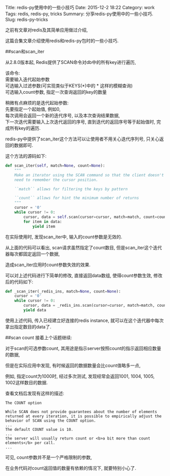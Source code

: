 Title: redis-py使用中的一些小技巧
Date: 2015-12-2 18:22
Category: work
Tags: redis, redis-py, tricks
Summary: 分享redis-py使用中的一些小技巧.
Slug: redis-py-tricks


之前有文章对redis及其简单应用做过介绍, 

这篇合集文章介绍使用redis和redis-py包时的一些小技巧.

##scan和scan_iter

从2.8.0版本起, Redis提供了SCAN命令对db中的所有key进行遍历, 

该命令:  
需要输入迭代起始参数  
可选输入过滤参数(可实现类似于KEYS(*)中的 * 这样的模糊查询)  
可选输入count参数, 指定一次查询返回的key的数量

稍微有点麻烦的是迭代起始参数:  
先要指定一个起始值, 例如0,  
每次调用会返回一个新的迭代序号, 以及本次查询结果数据,  
下一次迭代需要输入上次迭代返回的序号, 直到迭代的返回序号等于起始值时, 完成所有key的遍历.

redis-py中提供了scan_iter这个方法可以让使用者不用关心迭代序列号, 只关心返回的数据即可.

这个方法的源码如下:
````python
def scan_iter(self, match=None, count=None):
    """
    Make an iterator using the SCAN command so that the client doesn't
    need to remember the cursor position.

    ``match`` allows for filtering the keys by pattern

    ``count`` allows for hint the minimum number of returns
    """
    cursor = '0'
    while cursor != 0:
        cursor, data = self.scan(cursor=cursor, match=match, count=count)
        for item in data:
            yield item
````

在实际使用时, 发现scan_iter中, 输入的count参数是无效的.

从上面的代码可以看出, scan请求虽然指定了count数目, 但是scan_iter这个迭代器每次都固定返回一个数据, 

造成scan_iter应用时count参数失效的效果.

可以对上述代码进行下简单的修改, 直接返回data数组, 使得count参数生效, 修改后的代码如下:
````python
def _scan_iter(_redis_ins, match=None, count=None):
    cursor = '0'
    while cursor != 0:
        cursor, data = _redis_ins.scan(cursor=cursor, match=match, count=count)
        yield data
````

使用上述代码, 传入已经建立好连接的redis instance, 就可以在这个迭代器中每次拿出指定数目的data了.

##scan count
接着上个话题继续:

对于scan的可选参数count, 其用途是指示server按照count的指示返回相应数量的数据,

但是在实际应用中发现, 有时候返回的数据数量会比count值略多一点,

例如, 指定count为1000时, 经过多次测试, 发现经常会返回1001, 1004, 1005, 1002这样数目的数据.

查看文档后发现有这样的描述:
````
The COUNT option

While SCAN does not provide guarantees about the number of elements returned at every iteration, it is possible to empirically adjust the behavior of SCAN using the COUNT option.
...
The default COUNT value is 10.
...
the server will usually return count or <b>a bit more than count elements</b> per call.  
...
````

可见, count参数并不是一个严格限制的参数, 

在业务代码对count返回值的数量有依赖的情况下, 就要特别小心了.
